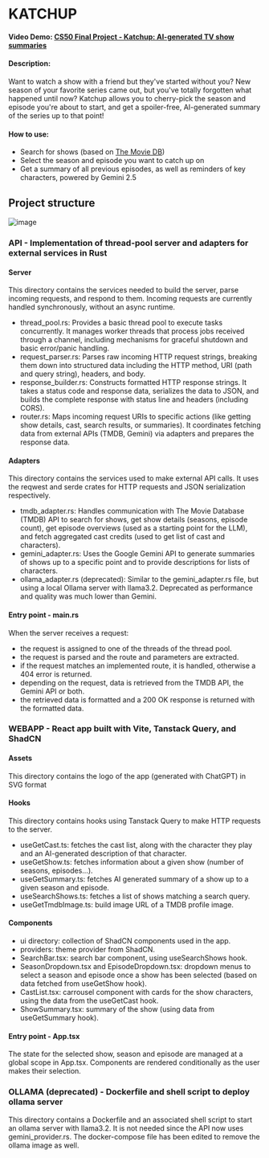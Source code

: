 # KATCHUP
#### Video Demo:  [CS50 Final Project - Katchup: AI-generated TV show summaries](https://youtu.be/W4jk1Zvu-Bc)

#### Description:
Want to watch a show with a friend but they've started without you? New season of your favorite series came out, but you've totally forgotten what happened until now?
Katchup allows you to cherry-pick the season and episode you're about to start, and get a spoiler-free, AI-generated summary of the series up to that point!

#### How to use:
- Search for shows (based on [The Movie DB](https://www.themoviedb.org/))
- Select the season and episode you want to catch up on
- Get a summary of all previous episodes, as well as reminders of key characters, powered by Gemini 2.5

## Project structure

![image](https://github.com/user-attachments/assets/c0088906-2d47-4c01-a569-761c7e5feef6)

### API - Implementation of thread-pool server and adapters for external services in Rust
#### Server
This directory contains the services needed to build the server, parse incoming requests, and respond to them. Incoming requests are currently handled synchronously, without an async runtime.
- thread_pool.rs: Provides a basic thread pool to execute tasks concurrently. It manages worker threads that process jobs received through a channel, including mechanisms for graceful shutdown and basic error/panic handling.
- request_parser.rs: Parses raw incoming HTTP request strings, breaking them down into structured data including the HTTP method, URI (path and query string), headers, and body.
- response_builder.rs: Constructs formatted HTTP response strings. It takes a status code and response data, serializes the data to JSON, and builds the complete response with status line and headers (including CORS).
- router.rs: Maps incoming request URIs to specific actions (like getting show details, cast, search results, or summaries). It coordinates fetching data from external APIs (TMDB, Gemini) via adapters and prepares the response data.

#### Adapters
This directory contains the services used to make external API calls. It uses the reqwest and serde crates for HTTP requests and JSON serialization respectively.
- tmdb_adapter.rs: Handles communication with The Movie Database (TMDB) API to search for shows, get show details (seasons, episode count), get episode overviews (used as a starting point for the LLM), and fetch aggregated cast credits (used to get list of cast and characters).
- gemini_adapter.rs: Uses the Google Gemini API to generate summaries of shows up to a specific point and to provide descriptions for lists of characters.
- ollama_adapter.rs (deprecated): Similar to the gemini_adapter.rs file, but using a local Ollama server with llama3.2. Deprecated as performance and quality was much lower than Gemini.

#### Entry point - main.rs
When the server receives a request:
- the request is assigned to one of the threads of the thread pool.
- the request is parsed and the route and parameters are extracted.
- if the request matches an implemented route, it is handled, otherwise a 404 error is returned.
- depending on the request, data is retrieved from the TMDB API, the Gemini API or both.
- the retrieved data is formatted and a 200 OK response is returned with the formatted data.

### WEBAPP - React app built with Vite, Tanstack Query, and ShadCN
#### Assets
This directory contains the logo of the app (generated with ChatGPT) in SVG format

#### Hooks
This directory contains hooks using Tanstack Query to make HTTP requests to the server.
- useGetCast.ts: fetches the cast list, along with the character they play and an AI-generated description of that character.
- useGetShow.ts: fetches information about a given show (number of seasons, episodes...).
- useGetSummary.ts: fetches AI generated summary of a show up to a given season and episode.
- useSearchShows.ts: fetches a list of shows matching a search query.
- useGetTmdbImage.ts: build image URL of a TMDB profile image.

#### Components
- ui directory: collection of ShadCN components used in the app.
- providers: theme provider from ShadCN.
- SearchBar.tsx: search bar component, using useSearchShows hook.
- SeasonDropdown.tsx and EpisodeDropdown.tsx: dropdown menus to select a season and episode once a show has been selected (based on data fetched from useGetShow hook).
- CastList.tsx: carrousel component with cards for the show characters, using the data from the useGetCast hook.
- ShowSummary.tsx: summary of the show (using data from useGetSummary hook).

#### Entry point - App.tsx
The state for the selected show, season and episode are managed at a global scope in App.tsx.
Components are rendered conditionally as the user makes their selection.


### OLLAMA (deprecated) - Dockerfile and shell script to deploy ollama server
This directory contains a Dockerfile and an associated shell script to start an ollama server with llama3.2. It is not needed since the API now uses gemini_provider.rs.
The docker-compose file has been edited to remove the ollama image as well.
